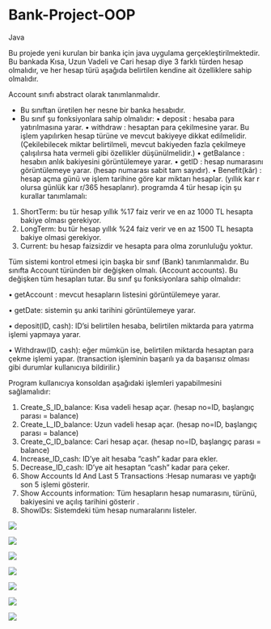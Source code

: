 # Bank-Project-OOP
Java

Bu projede yeni kurulan bir banka için java uygulama gerçekleştirilmektedir. Bu bankada Kısa,
Uzun Vadeli ve Cari hesap diye 3 farklı türden hesap olmalıdır, ve her hesap türü aşağıda belirtilen
kendine ait özelliklere sahip olmalıdır. 

 Account sınıfı abstract olarak tanımlanmalıdır.
- Bu sınıftan üretilen her nesne bir banka hesabıdır.
- Bu sınıf şu fonksiyonlara sahip olmalıdır:
• deposit : hesaba para yatırılmasına yarar.
• withdraw : hesaptan para çekilmesine yarar.
Bu işlem yapılırken hesap türüne ve mevcut bakiyeye dikkat edilmelidir.
(Çekilebilecek miktar belirtilmeli, mevcut bakiyeden fazla çekilmeye çalışılırsa hata vermeli gibi
özellikler düşünülmelidir.)
• getBalance : hesabın anlık bakiyesini görüntülemeye yarar.
• getID : hesap numarasını görüntülemeye yarar. (hesap numarası sabit tam sayıdır).
• Benefit(kâr) : hesap açma günü ve işlem tarihine göre kar miktarı hesaplar.
(yıllık kar r olursa günlük kar r/365 hesaplanır).
programda 4 tür hesap için şu kurallar tanımlamalı:
1. ShortTerm: bu tür hesap yıllık %17 faiz verir ve en az 1000 TL hesapta bakiye olması gerekiyor.
2. LongTerm: bu tür hesap yıllık %24 faiz verir ve en az 1500 TL hesapta bakiye olmasi gerekiyor.
3. Current: bu hesap faizsizdir ve hesapta para olma zorunluluğu yoktur.

Tüm sistemi kontrol etmesi için başka bir sınıf (Bank) tanımlanmalıdır.
Bu sınıfta Account türünden bir değişken olmalı. (Account accounts). Bu değişken tüm hesapları tutar.
Bu sınıf şu fonksiyonlara sahip olmalıdır:

• getAccount : mevcut hesapların listesini görüntülemeye yarar.

• getDate: sistemin şu anki tarihini görüntülemeye yarar.

• deposit(ID, cash): ID’si belirtilen hesaba, belirtilen miktarda para yatırma işlemi yapmaya yarar.

• Withdraw(ID, cash): eğer mümkün ise, belirtilen miktarda hesaptan para çekme işlemi yapar.
(transaction işleminin başarılı ya da başarısız olması gibi durumlar kullanıcıya bildirilir.)

Program kullanıcıya konsoldan aşağıdaki işlemleri yapabilmesini sağlamalıdır:
1. Create_S_ID_balance: Kısa vadeli hesap açar. (hesap no=ID, başlangıç parası = balance)
2. Create_L_ID_balance: Uzun vadeli hesap açar. (hesap no=ID, başlangıç parası = balance)
3. Create_C_ID_balance: Cari hesap açar. (hesap no=ID, başlangıç parası = balance)
4. Increase_ID_cash: ID’ye ait hesaba “cash” kadar para ekler.
5. Decrease_ID_cash: ID’ye ait hesaptan “cash” kadar para çeker.
6. Show Accounts Id And Last 5 Transactions :Hesap numarası ve yaptığı son 5 işlemi gösterir.
7. Show Accounts information: Tüm hesapların hesap numarasını, türünü, bakiyesini ve açılış tarihini gösterir .
8. ShowIDs: Sistemdeki tüm hesap numaralarını listeler.

![](https://github.com/sakiturut/Bank-Project-OOP/blob/master/ScreenShot/i.png)

![](https://github.com/sakiturut/Bank-Project-OOP/blob/master/ScreenShot/ii.png)

![](https://github.com/sakiturut/Bank-Project-OOP/blob/master/ScreenShot/iii.png)

![](https://github.com/sakiturut/Bank-Project-OOP/blob/master/ScreenShot/iv.png)

![](https://github.com/sakiturut/Bank-Project-OOP/blob/master/ScreenShot/v.png)

![](https://github.com/sakiturut/Bank-Project-OOP/blob/master/ScreenShot/vi.png)

![](https://github.com/sakiturut/Bank-Project-OOP/blob/master/ScreenShot/vii.png)

